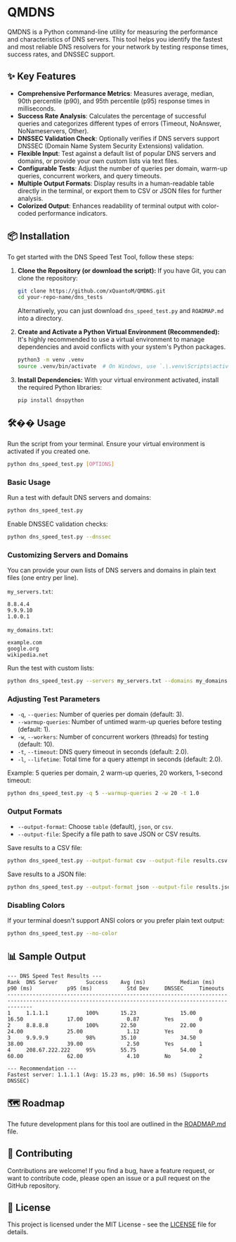 # QMDNS

QMDNS is a Python command-line utility for measuring the performance and characteristics of DNS servers. This tool helps you identify the fastest and most reliable DNS resolvers for your network by testing response times, success rates, and DNSSEC support.

## ✨ Key Features

*   **Comprehensive Performance Metrics**: Measures average, median, 90th percentile (p90), and 95th percentile (p95) response times in milliseconds.
*   **Success Rate Analysis**: Calculates the percentage of successful queries and categorizes different types of errors (Timeout, NoAnswer, NoNameservers, Other).
*   **DNSSEC Validation Check**: Optionally verifies if DNS servers support DNSSEC (Domain Name System Security Extensions) validation.
*   **Flexible Input**: Test against a default list of popular DNS servers and domains, or provide your own custom lists via text files.
*   **Configurable Tests**: Adjust the number of queries per domain, warm-up queries, concurrent workers, and query timeouts.
*   **Multiple Output Formats**: Display results in a human-readable table directly in the terminal, or export them to CSV or JSON files for further analysis.
*   **Colorized Output**: Enhances readability of terminal output with color-coded performance indicators.

## 📦 Installation

To get started with the DNS Speed Test Tool, follow these steps:

1.  **Clone the Repository (or download the script):**
    If you have Git, you can clone the repository:
    ```bash
    git clone https://github.com/xQuantoM/QMDNS.git
    cd your-repo-name/dns_tests
    ```
    Alternatively, you can just download `dns_speed_test.py` and `ROADMAP.md` into a directory.

2.  **Create and Activate a Python Virtual Environment (Recommended):**
    It's highly recommended to use a virtual environment to manage dependencies and avoid conflicts with your system's Python packages.
    ```bash
    python3 -m venv .venv
    source .venv/bin/activate  # On Windows, use `.\.venv\Scripts\activate`
    ```

3.  **Install Dependencies:**
    With your virtual environment activated, install the required Python libraries:
    ```bash
    pip install dnspython
    ```

## 🛠�� Usage

Run the script from your terminal. Ensure your virtual environment is activated if you created one.

```bash
python dns_speed_test.py [OPTIONS]
```

### Basic Usage

Run a test with default DNS servers and domains:
```bash
python dns_speed_test.py
```

Enable DNSSEC validation checks:
```bash
python dns_speed_test.py --dnssec
```

### Customizing Servers and Domains

You can provide your own lists of DNS servers and domains in plain text files (one entry per line).

`my_servers.txt`:
```
8.8.4.4
9.9.9.10
1.0.0.1
```

`my_domains.txt`:
```
example.com
google.org
wikipedia.net
```

Run the test with custom lists:
```bash
python dns_speed_test.py --servers my_servers.txt --domains my_domains.txt
```

### Adjusting Test Parameters

*   `-q`, `--queries`: Number of queries per domain (default: 3).
*   `--warmup-queries`: Number of untimed warm-up queries before testing (default: 1).
*   `-w`, `--workers`: Number of concurrent workers (threads) for testing (default: 10).
*   `-t`, `--timeout`: DNS query timeout in seconds (default: 2.0).
*   `-l`, `--lifetime`: Total time for a query attempt in seconds (default: 2.0).

Example: 5 queries per domain, 2 warm-up queries, 20 workers, 1-second timeout:
```bash
python dns_speed_test.py -q 5 --warmup-queries 2 -w 20 -t 1.0
```

### Output Formats

*   `--output-format`: Choose `table` (default), `json`, or `csv`.
*   `--output-file`: Specify a file path to save JSON or CSV results.

Save results to a CSV file:
```bash
python dns_speed_test.py --output-format csv --output-file results.csv
```

Save results to a JSON file:
```bash
python dns_speed_test.py --output-format json --output-file results.json
```

### Disabling Colors

If your terminal doesn't support ANSI colors or you prefer plain text output:
```bash
python dns_speed_test.py --no-color
```

## 📊 Sample Output

```
--- DNS Speed Test Results ---
Rank  DNS Server         Success    Avg (ms)           Median (ms)        p90 (ms)           p95 (ms)           Std Dev     DNSSEC     Timeouts  
----------------------------------------------------------------------------------------------------------------------------------------------------
1     1.1.1.1            100%       15.23              15.00              16.50              17.00              0.87        Yes        0         
2     8.8.8.8            100%       22.50              22.00              24.00              25.00              1.12        Yes        0         
3     9.9.9.9            98%        35.10              34.50              38.00              39.00              2.50        Yes        1         
4     208.67.222.222     95%        55.75              54.00              60.00              62.00              4.10        No         2         

--- Recommendation ---
Fastest server: 1.1.1.1 (Avg: 15.23 ms, p90: 16.50 ms) (Supports DNSSEC)
```

## 🗺️ Roadmap

The future development plans for this tool are outlined in the [ROADMAP.md](ROADMAP.md) file.

## 🤝 Contributing

Contributions are welcome! If you find a bug, have a feature request, or want to contribute code, please open an issue or a pull request on the GitHub repository.

## 📄 License

This project is licensed under the MIT License - see the [LICENSE](../LICENSE) file for details.
